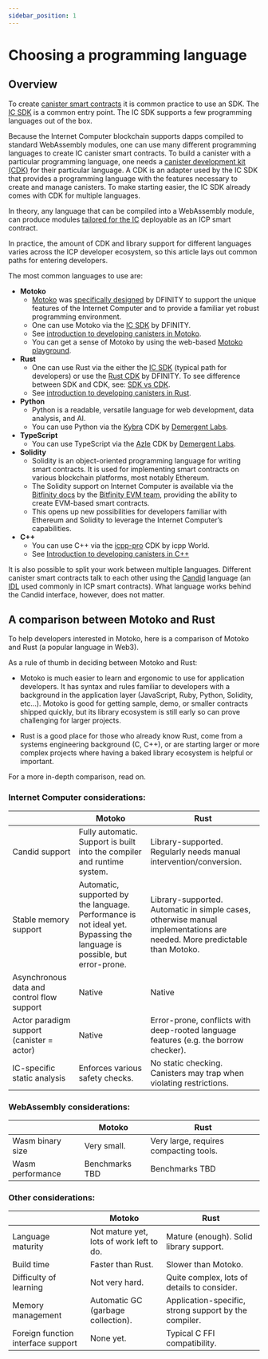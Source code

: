 ```yaml
---
sidebar_position: 1
---
```

# Choosing a programming language

## Overview

To create [canister smart contracts](https://internetcomputer.org/how-it-works/architecture-of-the-internet-computer/#canister-smart-contracts) it is common practice to use an SDK. The [IC SDK](../setup/install/index.mdx#sdk-vs-cdk-vs-dfx) is a common entry point. The IC SDK supports a few programming languages out of the box.

Because the Internet Computer blockchain supports dapps compiled to standard WebAssembly modules, one can use many different programming languages to create IC canister smart contracts. To build a canister with a particular programming language, one needs a [canister development kit (CDK)](../setup/install/index.mdx#sdk-vs-cdk-vs-dfx) for their particular language. A CDK is an adapter used by the IC SDK that provides a programming language with the features necessary to create and manage canisters. To make starting easier, the IC SDK already comes with CDK for multiple languages.

In theory, any language that can be compiled into a WebAssembly module, can produce modules [tailored for the IC](../../references/ic-interface-spec.md) deployable as an ICP smart contract.

In practice, the amount of CDK and library support for different languages varies across the ICP developer ecosystem, so this article lays out common paths for entering developers. 

The most common languages to use are:

- **Motoko**
  - [Motoko](/motoko/main/motoko.md) was [specifically designed](https://stackoverflow.blog/2020/08/24/motoko-the-language-that-turns-the-web-into-a-computer/) by DFINITY to support the unique features of the Internet Computer and to provide a familiar yet robust programming environment.
  - One can use Motoko via the [IC SDK](https://github.com/dfinity/sdk) by DFINITY.
  - See [introduction to developing canisters in Motoko](./motoko/index.md).
  - You can get a sense of Motoko by using the web-based [Motoko playground](https://m7sm4-2iaaa-aaaab-qabra-cai.ic0.app).
- **Rust**
  - One can use Rust via the either the [IC SDK](https://github.com/dfinity/sdk) (typical path for developers) or use the [Rust CDK](https://github.com/dfinity/cdk-rs) by DFINITY. To see difference between SDK and CDK, see: [SDK vs CDK](../setup/install/index.mdx##SDK-vs-CDK).
  - See [introduction to developing canisters in Rust](./rust/index.md).
- **Python**
  - Python is a readable, versatile language for web development, data analysis, and AI.
  - You can use Python via the [Kybra](https://demergent-labs.github.io/kybra) CDK by [Demergent Labs](https://github.com/demergent-labs).
- **TypeScript**
   - You can use TypeScript via the [Azle](https://demergent-labs.github.io/azle) CDK by [Demergent Labs](https://github.com/demergent-labs).
- **Solidity**
  - Solidity is an object-oriented programming language for writing smart contracts. It is used for implementing smart contracts on various blockchain platforms, most notably Ethereum.
  - The Solidity support on Internet Computer is available via the [Bitfinity docs](https://docs.bitfinity.network/) by the [Bitfinity EVM team](https://bitfinity.network), providing the ability to create EVM-based smart contracts.
  - This opens up new possibilities for developers familiar with Ethereum and Solidity to leverage the Internet Computer’s capabilities.
- **C++**
  - You can use C++ via the [icpp-pro](https://docs.icpp.world/) CDK by icpp World.
  - See [Introduction to developing canisters in C++](https://docs.icpp.world/getting-started.html)

It is also possible to split your work between multiple languages. Different canister smart contracts talk to each other using the [Candid](./candid/index.md) language (an [IDL](https://en.wikipedia.org/wiki/Interface_description_language) used commonly in ICP smart contracts). What language works behind the Candid interface, however, does not matter.

## A comparison between Motoko and Rust

To help developers interested in Motoko, here is a comparison of Motoko and Rust (a popular language in Web3). 

As a rule of thumb in deciding between Motoko and Rust:

* Motoko is much easier to learn and ergonomic to use for application developers. It has syntax and rules familiar to developers with a background in the application layer (JavaScript, Ruby, Python, Solidity, etc...). Motoko is good for getting sample, demo, or smaller contracts shipped quickly, but its library ecosystem is still early so can prove challenging for larger projects.

* Rust is a good place for those who already know Rust, come from a systems engineering background (C, C++), or are starting larger or more complex projects where having a baked library ecosystem is helpful or important.

For a more in-depth comparison, read on.

### Internet Computer considerations:

|                   | Motoko          | Rust        |
|-------------------|-----------------|-------------|
| Candid support | Fully automatic. Support is built into the compiler and runtime system. | Library-supported. Regularly needs manual intervention/conversion. |
| Stable memory support | Automatic, supported by the language. Performance is not ideal yet. Bypassing the language is possible, but error-prone. | Library-supported. Automatic in simple cases, otherwise manual implementations are needed. More predictable than Motoko. |
| Asynchronous data and control flow support | Native | Native |
| Actor paradigm support (canister = actor) | Native | Error-prone, conflicts with deep-rooted language features (e.g. the borrow checker). |
| IC-specific static analysis | Enforces various safety checks. | No static checking. Canisters may trap when violating restrictions. |

### WebAssembly considerations:

|                   | Motoko          | Rust        |
|-------------------|-----------------|-------------|
| Wasm binary size | Very small. | Very large, requires compacting tools. |
| Wasm performance | Benchmarks TBD | Benchmarks TBD |

### Other considerations:

|                   | Motoko          | Rust        |
|-------------------|-----------------|-------------|
| Language maturity | Not mature yet, lots of work left to do. | Mature (enough). Solid library support. |
| Build time | Faster than Rust. | Slower than Motoko. |
| Difficulty of learning | Not very hard. | Quite complex, lots of details to consider. |
| Memory management | Automatic GC (garbage collection). | Application-specific, strong support by the compiler. |
| Foreign function interface support | None yet. | Typical C FFI compatibility. |

